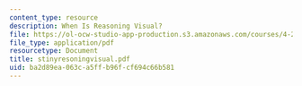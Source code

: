 ```yaml
---
content_type: resource
description: When Is Reasoning Visual?
file: https://ol-ocw-studio-app-production.s3.amazonaws.com/courses/4-273-introduction-to-design-inquiry-fall-2001/ba2d89ea063ca5ffb96fcf694c66b581_stinyresoningvisual.pdf
file_type: application/pdf
resourcetype: Document
title: stinyresoningvisual.pdf
uid: ba2d89ea-063c-a5ff-b96f-cf694c66b581
---
```

